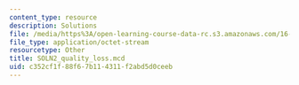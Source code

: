 ```yaml
---
content_type: resource
description: Solutions
file: /media/https%3A/open-learning-course-data-rc.s3.amazonaws.com/16-881-robust-system-design-summer-1998/c352cf1f88f67b114311f2abd5d0ceeb_SOLN2_quality_loss.mcd
file_type: application/octet-stream
resourcetype: Other
title: SOLN2_quality_loss.mcd
uid: c352cf1f-88f6-7b11-4311-f2abd5d0ceeb
---
```

